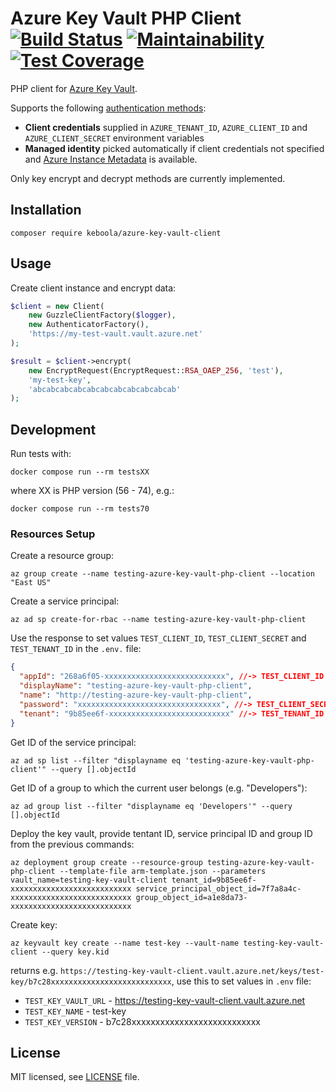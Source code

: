 # Azure Key Vault PHP Client [![Build Status](https://dev.azure.com/keboola-dev/azure-key-vault-php-client/_apis/build/status/keboola.azure-key-vault-php-client?branchName=master)](https://dev.azure.com/keboola-dev/azure-key-vault-php-client/_build/latest?definitionId=12&branchName=master) [![Maintainability](https://api.codeclimate.com/v1/badges/fe983803eb7d71a87a34/maintainability)](https://codeclimate.com/github/keboola/azure-key-vault-php-client/maintainability) [![Test Coverage](https://api.codeclimate.com/v1/badges/fe983803eb7d71a87a34/test_coverage)](https://codeclimate.com/github/keboola/azure-key-vault-php-client/test_coverage)

PHP client for [Azure Key Vault](https://docs.microsoft.com/en-us/rest/api/keyvault/).

Supports the following [authentication methods](https://docs.microsoft.com/en-us/azure/developer/go/azure-sdk-authorization):

- **Client credentials** supplied in `AZURE_TENANT_ID`, `AZURE_CLIENT_ID` and `AZURE_CLIENT_SECRET` environment variables
- **Managed identity** picked automatically if client credentials not specified and [Azure Instance Metadata](https://docs.microsoft.com/en-us/azure/virtual-machines/windows/instance-metadata-service) is available.

Only key encrypt and decrypt methods are currently implemented.

## Installation

    composer require keboola/azure-key-vault-client
    
## Usage

Create client instance and encrypt data:

```php 
$client = new Client(
    new GuzzleClientFactory($logger),
    new AuthenticatorFactory(),
    'https://my-test-vault.vault.azure.net'
);

$result = $client->encrypt(
    new EncryptRequest(EncryptRequest::RSA_OAEP_256, 'test'),
    'my-test-key',
    'abcabcabcabcabcabcabcabcabcabcab'
);
```

## Development

Run tests with:

    docker compose run --rm testsXX

where XX is PHP version (56 - 74), e.g.:

    docker compose run --rm tests70

### Resources Setup

Create a resource group:

	az group create --name testing-azure-key-vault-php-client --location "East US"

Create a service principal:

	az ad sp create-for-rbac --name testing-azure-key-vault-php-client

Use the response to set values `TEST_CLIENT_ID`, `TEST_CLIENT_SECRET` and `TEST_TENANT_ID` in the `.env.` file:

```json	
{
  "appId": "268a6f05-xxxxxxxxxxxxxxxxxxxxxxxxxxx", //-> TEST_CLIENT_ID
  "displayName": "testing-azure-key-vault-php-client",
  "name": "http://testing-azure-key-vault-php-client",
  "password": "xxxxxxxxxxxxxxxxxxxxxxxxxxxxxxxx", //-> TEST_CLIENT_SECRET
  "tenant": "9b85ee6f-xxxxxxxxxxxxxxxxxxxxxxxxxxx" //-> TEST_TENANT_ID
}
```

Get ID of the service principal:

	az ad sp list --filter "displayname eq 'testing-azure-key-vault-php-client'" --query [].objectId

Get ID of a group to which the current user belongs (e.g. "Developers"):

	az ad group list --filter "displayname eq 'Developers'" --query [].objectId

Deploy the key vault, provide tentant ID, service principal ID and group ID from the previous commands:

	az deployment group create --resource-group testing-azure-key-vault-php-client --template-file arm-template.json --parameters vault_name=testing-key-vault-client tenant_id=9b85ee6f-xxxxxxxxxxxxxxxxxxxxxxxxxxx service_principal_object_id=7f7a8a4c-xxxxxxxxxxxxxxxxxxxxxxxxxxx group_object_id=a1e8da73-xxxxxxxxxxxxxxxxxxxxxxxxxxx

Create key:

	az keyvault key create --name test-key --vault-name testing-key-vault-client --query key.kid

returns e.g. `https://testing-key-vault-client.vault.azure.net/keys/test-key/b7c28xxxxxxxxxxxxxxxxxxxxxxxxxxx`, use this to set values in `.env` file:
- `TEST_KEY_VAULT_URL` - https://testing-key-vault-client.vault.azure.net
- `TEST_KEY_NAME` - test-key
- `TEST_KEY_VERSION` - b7c28xxxxxxxxxxxxxxxxxxxxxxxxxxx

## License

MIT licensed, see [LICENSE](./LICENSE) file.
